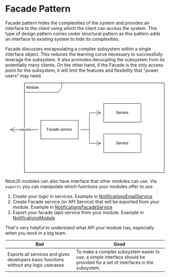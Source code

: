 # Facade Pattern

Facade pattern hides the complexities of the system and provides an interface to the client using which the client can access the system. This type of design pattern comes under structural pattern as this pattern adds an interface to existing system to hide its complexities.

Facade discusses encapsulating a complex subsystem within a single interface object. This reduces the learning curve necessary to successfully leverage the subsystem. It also promotes decoupling the subsystem from its potentially many clients. On the other hand, if the Facade is the only access point for the subsystem, it will limit the features and flexibility that "power users" may need.

<p align="center">
  <img src="./schema.drawio.png" />
</p>

NestJS modules can also have interface that other modules can use. Via `exports` you can manipulate which functions your modules offer to use

1. Create your logic in services. Example in [NotificationsEmailService](./src/modules/notifications/services/notifications-email.service.ts)
2. Create Facade service (or API Service) that will be exported from your module. Example in [NotificationsFacadeService](./src/modules/notifications/services/notifications-facade.service.ts)
3. Export your facade (api) service from your module. Example in [NotificationsModule](./src/modules/notifications/notifications.module.ts)

That's very helpful to understand what API your module has, especially when you work in a big team.

| Bad | Good |
|---|---|
| Exports all services and gives developers basic functions without any logic usecases | To make a complex subsystem easier to use, a simple interface should be provided for a set of interfaces in the subsystem. |